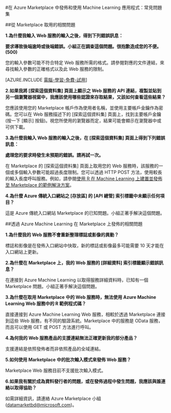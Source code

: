 <properties 
	pageTitle="常見問題集：在 Azure Marketplace 中發佈和使用 Machine Learning 應用程式 | Microsoft Azure" 
	description="常見問題集" 
	services="machine-learning" 
	documentationCenter="" 
	authors="bharaths" 
	manager="paulettm" 
	editor="cgronlun"/>

<tags 
	ms.service="machine-learning" 
	ms.workload="data-services" 
	ms.tgt_pltfrm="na" 
	ms.devlang="na" 
	ms.topic="article" 
	ms.date="03/07/2016" 
	ms.author="bharaths"/>

#在 Azure Marketplace 中發佈和使用 Machine Learning 應用程式：常見問題集

##從 Marketplace 取用的相關問題


**1.為什麼我輸入 Web 服務的輸入之後，得到下列錯誤訊息：**

**要求導致後端逾時或後端錯誤。小組正在調查這個問題。很抱歉造成您的不便。(500)**

您的輸入參數可能不符合特定 Web 服務所需的格式。請參閱對應的文件連結，來尋找輸入參數的正確格式以及此 Web 服務的限制。


[AZURE.INCLUDE [電腦-學習-免費-試用](../../includes/machine-learning-free-trial.md)]

**2.如果我將 [探索這個資料集] 頁面上顯示之 Web 服務的 API 連結，複製並貼到另一個瀏覽器視窗中，我應該使用哪些認證來存取結果，又該如何查看這些結果？**

您應該使用您的 Marketplace 帳戶作為使用者名稱，並使用主要帳戶金鑰作為密碼。您可以在 Web 服務描述下的 [探索這個資料集] 頁面上，找到主要帳戶金鑰 (按一下 [顯示] 按鈕)。視您所使用的瀏覽器而定，結果可能會顯示在瀏覽器中或可供下載。

**3.為什麼我輸入 Web 服務的輸入之後，在 [探索這個資料集] 頁面上得到下列錯誤訊息：**

**處理您的要求時發生未預期的錯誤。請再試一次。**

在 Marketplace 的 [探索這個資料集] 頁面上取用您的 Web 服務時，該服務的一個或多個輸入參數可能超過長度限制。您可以透過 HTTP POST 方法，使用較長的輸入長度呼叫服務。例如，請參閱[使用 R 在 Machine Learning 上建置並發佈至 Marketplace 的範例解決方案](machine-learning-r-csharp-web-service-examples.md)。

**4.為什麼 Azure 傳統入口網站之 [存放區] 的 [API 總管] 索引標籤中未顯示任何項目？**

這是 Azure 傳統入口網站 Marketplace 的已知問題。小組正著手解決這個問題。


##透過 Azure Machine Learning 在 Marketplace 上發佈的相關問題

**1.為什麼我的 Web 服務不會重新整理標誌或影像的異動？**

標誌和影像是在發佈入口網站中快取，新的標誌或影像最多可能需要 10 天才能在入口網站上更新。

**2.為什麼在 Marketplace 上，我的 Web 服務的 [詳細資料] 索引標籤顯示錯誤訊息？**

在連接到 Azure Machine Learning 以取得服務詳細資料時，已知有一個 Marketplace 問題。小組正著手解決這個問題。

**3.為什麼在取用 Marketplace 中的 Web 服務時，無法使用 Azure Machine Learning Web 服務中的 R 範例程式碼？**

直接連接到 Azure Machine Learning Web 服務，相較於透過 Marketplace 連接到這些 Web 服務，有不同的驗證系統。Marketplace 中的服務是 OData 服務，而且可以使用 GET 或 POST 方法進行呼叫。

**4.為何我的 Web 服務產品的支援連結無法正確更新我的部分產品？**

支援連結是依照發佈者而非依照產品的全域連結。

**5.如何使用 Marketplace 中的批次輸入模式來發佈 Web 服務？**

Marketplace Web 服務目前不支援批次輸入模式。

**6.如果我有關於成為資料發行者的問題，或在發佈過程中發生問題，我應該與誰連絡以取得協助？**

如需詳細資訊，請連絡 Azure Marketplace 小組 (<datamarketbd@microsoft.com>)。





 

<!---HONumber=AcomDC_0309_2016-->
